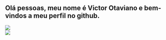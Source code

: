 ## Olá pessoas, meu nome é Victor Otaviano e bem-vindos a meu perfil no github.

<div>
  <a href="https://github.com/Espadasin">
    <img src="https://github-readme-stats.vercel.app/api?username=espadasin&show_icons=true&theme=dark#gh-dark-mode-only)](https://github.com/anuraghazra/github-readme-stats#gh-dark-mode-only">
  </a>
</div>

<div>
  <img src="https://skillicons.dev/icons?i=js,html,css,godot,wasm"> 
</div>
